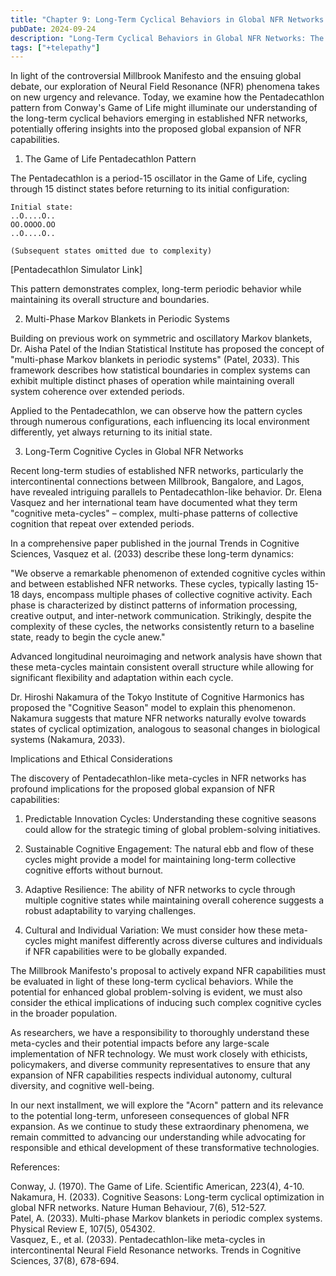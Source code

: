 ```yaml
---
title: "Chapter 9: Long-Term Cyclical Behaviors in Global NFR Networks: The Pentadecathlon Model"
pubDate: 2024-09-24
description: "Long-Term Cyclical Behaviors in Global NFR Networks: The Pentadecathlon Model"
tags: ["+telepathy"]
---
```


In light of the controversial Millbrook Manifesto and the ensuing global debate, our exploration of Neural Field Resonance (NFR) phenomena takes on new urgency and relevance. Today, we examine how the Pentadecathlon pattern from Conway's Game of Life might illuminate our understanding of the long-term cyclical behaviors emerging in established NFR networks, potentially offering insights into the proposed global expansion of NFR capabilities.

1. The Game of Life Pentadecathlon Pattern

The Pentadecathlon is a period-15 oscillator in the Game of Life, cycling through 15 distinct states before returning to its initial configuration:

```
Initial state:
..O....O..
OO.OOOO.OO
..O....O..

(Subsequent states omitted due to complexity)
```

[Pentadecathlon Simulator Link]

This pattern demonstrates complex, long-term periodic behavior while maintaining its overall structure and boundaries.

2. Multi-Phase Markov Blankets in Periodic Systems

Building on previous work on symmetric and oscillatory Markov blankets, Dr. Aisha Patel of the Indian Statistical Institute has proposed the concept of "multi-phase Markov blankets in periodic systems" (Patel, 2033). This framework describes how statistical boundaries in complex systems can exhibit multiple distinct phases of operation while maintaining overall system coherence over extended periods.

Applied to the Pentadecathlon, we can observe how the pattern cycles through numerous configurations, each influencing its local environment differently, yet always returning to its initial state.

3. Long-Term Cognitive Cycles in Global NFR Networks

Recent long-term studies of established NFR networks, particularly the intercontinental connections between Millbrook, Bangalore, and Lagos, have revealed intriguing parallels to Pentadecathlon-like behavior. Dr. Elena Vasquez and her international team have documented what they term "cognitive meta-cycles" – complex, multi-phase patterns of collective cognition that repeat over extended periods.

In a comprehensive paper published in the journal Trends in Cognitive Sciences, Vasquez et al. (2033) describe these long-term dynamics:

"We observe a remarkable phenomenon of extended cognitive cycles within and between established NFR networks. These cycles, typically lasting 15-18 days, encompass multiple phases of collective cognitive activity. Each phase is characterized by distinct patterns of information processing, creative output, and inter-network communication. Strikingly, despite the complexity of these cycles, the networks consistently return to a baseline state, ready to begin the cycle anew."

Advanced longitudinal neuroimaging and network analysis have shown that these meta-cycles maintain consistent overall structure while allowing for significant flexibility and adaptation within each cycle.

Dr. Hiroshi Nakamura of the Tokyo Institute of Cognitive Harmonics has proposed the "Cognitive Season" model to explain this phenomenon. Nakamura suggests that mature NFR networks naturally evolve towards states of cyclical optimization, analogous to seasonal changes in biological systems (Nakamura, 2033).

Implications and Ethical Considerations

The discovery of Pentadecathlon-like meta-cycles in NFR networks has profound implications for the proposed global expansion of NFR capabilities:

1. Predictable Innovation Cycles: Understanding these cognitive seasons could allow for the strategic timing of global problem-solving initiatives.

2. Sustainable Cognitive Engagement: The natural ebb and flow of these cycles might provide a model for maintaining long-term collective cognitive efforts without burnout.

3. Adaptive Resilience: The ability of NFR networks to cycle through multiple cognitive states while maintaining overall coherence suggests a robust adaptability to varying challenges.

4. Cultural and Individual Variation: We must consider how these meta-cycles might manifest differently across diverse cultures and individuals if NFR capabilities were to be globally expanded.

The Millbrook Manifesto's proposal to actively expand NFR capabilities must be evaluated in light of these long-term cyclical behaviors. While the potential for enhanced global problem-solving is evident, we must also consider the ethical implications of inducing such complex cognitive cycles in the broader population.

As researchers, we have a responsibility to thoroughly understand these meta-cycles and their potential impacts before any large-scale implementation of NFR technology. We must work closely with ethicists, policymakers, and diverse community representatives to ensure that any expansion of NFR capabilities respects individual autonomy, cultural diversity, and cognitive well-being.

In our next installment, we will explore the "Acorn" pattern and its relevance to the potential long-term, unforeseen consequences of global NFR expansion. As we continue to study these extraordinary phenomena, we remain committed to advancing our understanding while advocating for responsible and ethical development of these transformative technologies.

References:

Conway, J. (1970). The Game of Life. Scientific American, 223(4), 4-10.<br>
Nakamura, H. (2033). Cognitive Seasons: Long-term cyclical optimization in global NFR networks. Nature Human Behaviour, 7(6), 512-527.<br>
Patel, A. (2033). Multi-phase Markov blankets in periodic complex systems. Physical Review E, 107(5), 054302.  
Vasquez, E., et al. (2033). Pentadecathlon-like meta-cycles in intercontinental Neural Field Resonance networks. Trends in Cognitive Sciences, 37(8), 678-694.